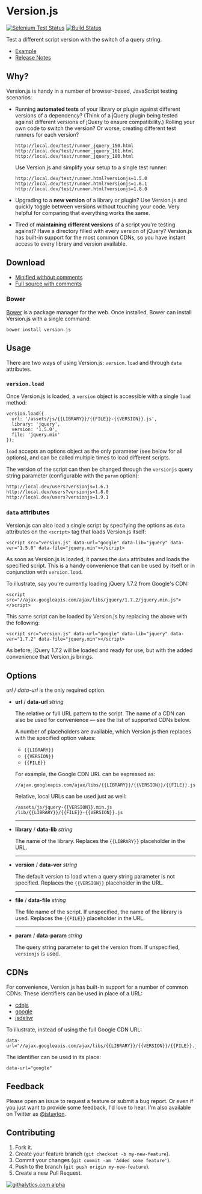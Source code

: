 Version.js
==========

[![Selenium Test Status](https://saucelabs.com/buildstatus/versionjs)](https://saucelabs.com/u/versionjs)
[![Build Status](https://secure.travis-ci.org/jstayton/version.js.png?branch=master)](https://travis-ci.org/jstayton/version.js)

Test a different script version with the switch of a query string.

*   [Example](http://jstayton.github.com/version.js)
*   [Release Notes](https://github.com/jstayton/version.js/wiki/Release-Notes)

Why?
----

Version.js is handy in a number of browser-based, JavaScript testing scenarios:

*   Running **automated tests** of your library or plugin against different
    versions of a dependency? (Think of a jQuery plugin being tested against
    different versions of jQuery to ensure compatibility.) Rolling your own code
    to switch the version? Or worse, creating different test runners for each
    version?

        http://local.dev/test/runner_jquery_150.html
        http://local.dev/test/runner_jquery_161.html
        http://local.dev/test/runner_jquery_180.html

    Use Version.js and simplify your setup to a single test runner:

        http://local.dev/test/runner.html?versionjs=1.5.0
        http://local.dev/test/runner.html?versionjs=1.6.1
        http://local.dev/test/runner.html?versionjs=1.8.0

*   Upgrading to a **new version** of a library or plugin? Use Version.js and
    quickly toggle between versions without touching your code. Very helpful for
    comparing that everything works the same.

*   Tired of **maintaining different versions** of a script you're testing
    against? Have a directory filled with every version of jQuery? Version.js
    has built-in support for the most common CDNs, so you have instant access to
    every library and version available.

Download
--------

*   [Minified without comments](https://raw.github.com/jstayton/version.js/master/build/version.min.js)
*   [Full source with comments](https://raw.github.com/jstayton/version.js/master/build/version.js)

### Bower

[Bower](http://twitter.github.com/bower) is a package manager for the web. Once
installed, Bower can install Version.js with a single command:

    bower install version.js

Usage
-----

There are two ways of using Version.js: `version.load` and through `data`
attributes.

### `version.load`

Once Version.js is loaded, a `version` object is accessible with a single `load`
method:

    version.load({
      url: '/assets/js/{{LIBRARY}}/{{FILE}}-{{VERSION}}.js',
      library: 'jquery',
      version: '1.5.0',
      file: 'jquery.min'
    });

`load` accepts an options object as the only parameter (see below for all
options), and can be called multiple times to load different scripts.

The version of the script can then be changed through the `versionjs` query
string parameter (configurable with the `param` option):

    http://local.dev/users?versionjs=1.6.1
    http://local.dev/users?versionjs=1.8.0
    http://local.dev/users?versionjs=1.9.1

### `data` attributes

Version.js can also load a single script by specifying the options as `data`
attributes on the `<script>` tag that loads Version.js itself:

    <script src="version.js" data-url="google" data-lib="jquery" data-ver="1.5.0" data-file="jquery.min"></script>

As soon as Version.js is loaded, it parses the `data` attributes and loads the
specified script. This is a handy convenience that can be used by itself or in
conjunction with `version.load`.

To illustrate, say you're currently loading jQuery 1.7.2 from Google's CDN:

    <script src="//ajax.googleapis.com/ajax/libs/jquery/1.7.2/jquery.min.js"></script>

This same script can be loaded by Version.js by replacing the above with the
following:

    <script src="version.js" data-url="google" data-lib="jquery" data-ver="1.7.2" data-file="jquery.min"></script>

As before, jQuery 1.7.2 will be loaded and ready for use, but with the added
convenience that Version.js brings.

Options
-------

_url_ / _data-url_ is the only required option.

*   **url** / **data-url** _string_

    The relative or full URL pattern to the script. The name of a CDN can also
    be used for convenience — see the list of supported CDNs below.

    A number of placeholders are available, which Version.js then replaces with
    the specified option values:

    *   `{{LIBRARY}}`
    *   `{{VERSION}}`
    *   `{{FILE}}`

    For example, the Google CDN URL can be expressed as:

        //ajax.googleapis.com/ajax/libs/{{LIBRARY}}/{{VERSION}}/{{FILE}}.js

    Relative, local URLs can be used just as well:

        /assets/js/jquery-{{VERSION}}.min.js
        /lib/{{LIBRARY}}/{{FILE}}-{{VERSION}}.js

    ----------------------------------------------------------------------------
*   **library** / **data-lib** _string_

    The name of the library. Replaces the `{{LIBRARY}}` placeholder in the URL.

    ----------------------------------------------------------------------------
*   **version** / **data-ver** _string_

    The default version to load when a query string parameter is not specified.
    Replaces the `{{VERSION}}` placeholder in the URL.

    ----------------------------------------------------------------------------
*   **file** / **data-file** _string_

    The file name of the script. If unspecified, the name of the library is
    used. Replaces the `{{FILE}}` placeholder in the URL.

    ----------------------------------------------------------------------------
*   **param** / **data-param** _string_

    The query string parameter to get the version from. If unspecified,
    `versionjs` is used.

CDNs
----

For convenience, Version.js has built-in support for a number of common CDNs.
These identifiers can be used in place of a URL:

*   [cdnjs](http://cdnjs.com)
*   [google](https://developers.google.com/speed/libraries/)
*   [jsdelivr](http://www.jsdelivr.com)

To illustrate, instead of using the full Google CDN URL:

    data-url="//ajax.googleapis.com/ajax/libs/{{LIBRARY}}/{{VERSION}}/{{FILE}}.js"

The identifier can be used in its place:

    data-url="google"

Feedback
--------

Please open an issue to request a feature or submit a bug report. Or even if
you just want to provide some feedback, I'd love to hear. I'm also available on
Twitter as [@jstayton](http://twitter.com/jstayton).

Contributing
------------

1.  Fork it.
2.  Create your feature branch (`git checkout -b my-new-feature`).
3.  Commit your changes (`git commit -am 'Added some feature'`).
4.  Push to the branch (`git push origin my-new-feature`).
5.  Create a new Pull Request.

[![githalytics.com alpha](https://cruel-carlota.pagodabox.com/318e47547846b170e3db832a01de1b83 "githalytics.com")](http://githalytics.com/jstayton/version.js)
